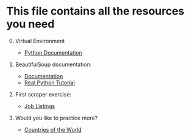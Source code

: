 # This file contains all the resources you need

0. Virtual Environment
   * [Python Documentation](https://docs.python.org/3/library/venv.html)
1. BeautifulSoup documentation:
    *  [Documentation](https://www.crummy.com/software/BeautifulSoup/bs4/doc/)
    * [Real Python Tutorial](https://realpython.com/beautiful-soup-web-scraper-python/)
2. First scraper exercise:
   * [Job Listings](https://www.remotepython.com/jobs/?q=Python)

3. Would you like to practice more?
   * [Countries of the World](https://www.scrapethissite.com/pages/simple/)

